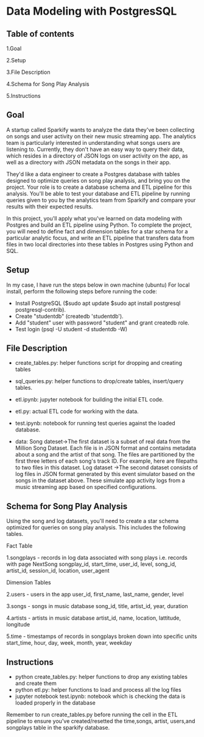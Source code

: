 
Data Modeling with PostgresSQL
==========================================
## Table of contents
1.Goal

2.Setup

3.File Description

4.Schema for Song Play Analysis

5.Instructions

## Goal
A startup called Sparkify wants to analyze the data they've been collecting on songs and user activity on their new music streaming app. The analytics team is particularly interested in understanding what songs users are listening to. Currently, they don't have an easy way to query their data, which resides in a directory of JSON logs on user activity on the app, as well as a directory with JSON metadata on the songs in their app.

They'd like a data engineer to create a Postgres database with tables designed to optimize queries on song play analysis, and bring you on the project. Your role is to create a database schema and ETL pipeline for this analysis. You'll be able to test your database and ETL pipeline by running queries given to you by the analytics team from Sparkify and compare your results with their expected results.

In this project, you'll apply what you've learned on data modeling with Postgres and build an ETL pipeline using Python. To complete the project, you will need to define fact and dimension tables for a star schema for a particular analytic focus, and write an ETL pipeline that transfers data from files in two local directories into these tables in Postgres using Python and SQL.

## Setup
In my case, I have run the steps below in own machine (ubuntu)
For local install, perform the following steps before running the code:

- Install PostgreSQL ($sudo apt update
$sudo apt install postgresql postgresql-contrib).
- Create "studentdb" (createdb 'studentdb').
- Add "student" user with password "student" and grant createdb role.
- Test login (psql -U student -d studentdb -W)

## File Description

- create_tables.py: helper functions script for dropping and creating tables 

- sql_queries.py: helper functions to drop/create tables, insert/query tables.

- etl.ipynb: jupyter notebook for building the initial ETL code.

- etl.py: actual ETL code for working with the data.

- test.ipynb: notebook for running test queries against the loaded database.

- data: Song dateset->The first dataset is a subset of real data from the Million Song Dataset. Each file is in JSON format and contains metadata about a song and the artist of that song. The files are partitioned by the first three letters of each song's track ID. For example, here are filepaths to two files in this dataset. Log dataset ->The second dataset consists of log files in JSON format generated by this event simulator based on the songs in the dataset above. These simulate app activity logs from a music streaming app based on specified configurations.

## Schema for Song Play Analysis


Using the song and log datasets, you'll need to create a star schema optimized for queries on song play analysis. This includes the following tables.

Fact Table

1.songplays - records in log data associated with song plays i.e. records with page NextSong
songplay_id, start_time, user_id, level, song_id, artist_id, session_id, location, user_agent


Dimension Tables

2.users - users in the app
user_id, first_name, last_name, gender, level

3.songs - songs in music database
song_id, title, artist_id, year, duration

4.artists - artists in music database
artist_id, name, location, lattitude, longitude

5.time - timestamps of records in songplays broken down into specific units
start_time, hour, day, week, month, year, weekday

## Instructions


- python create_tables.py: helper functions to drop any existing tables and create them
- python etl.py: helper functions to load and process all the log files
- jupyter notebook test.ipynb:  notebook which is checking the data is loaded properly in the database

Remember to run create_tables.py before running the cell in the ETL pipeline to ensure you've created/resetted the time,songs, artist, users,and songplays table in the sparkify database.
